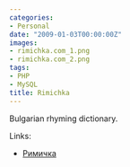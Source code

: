 ```yaml
---
categories:
- Personal
date: "2009-01-03T00:00:00Z"
images:
- rimichka.com_1.png
- rimichka.com_2.png
tags:
- PHP
- MySQL
title: Rimichka
---
```


Bulgarian rhyming dictionary.

Links:

* [Римичка](http://rimichka.com)

